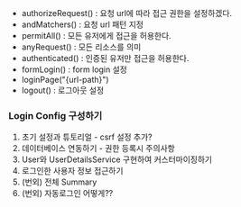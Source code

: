 - authorizeRequest() : 요청 url에 따라 접근 권한을 설정하겠다.
- andMatchers() : 요청 url 패턴 지정
- permitAll() : 모든 유저에게 접근을 허용한다.
- anyRequest() : 모든 리소스를 의미
- authenticated() : 인증된 유저만 접근을 허용한다.
- formLogin() : form login 설정
- loginPage("{url-path}")
- logout() : 로그아웃 설정

### Login Config 구성하기


1. 초기 설정과 튜토리얼 - csrf 설정 추가?
2. 데이터베이스 연동하기 - 권한 등록시 주의사항
3. User와 UserDetailsService 구현하여 커스터마이징하기
4. 로그인한 사용자 정보 접근하기
5. (번외) 전체 Summary
6. (번외) 자동로그인 어떻게??